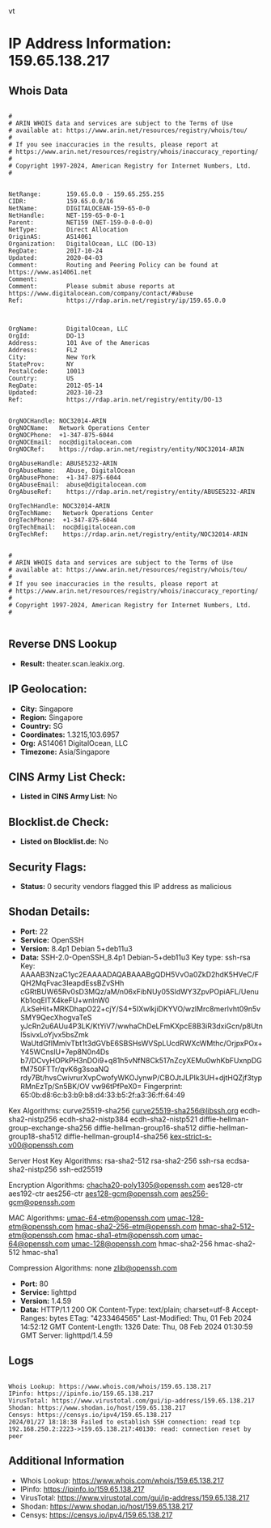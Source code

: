 vt
# IP Address Information: 159.65.138.217

## Whois Data
```

#
# ARIN WHOIS data and services are subject to the Terms of Use
# available at: https://www.arin.net/resources/registry/whois/tou/
#
# If you see inaccuracies in the results, please report at
# https://www.arin.net/resources/registry/whois/inaccuracy_reporting/
#
# Copyright 1997-2024, American Registry for Internet Numbers, Ltd.
#


NetRange:       159.65.0.0 - 159.65.255.255
CIDR:           159.65.0.0/16
NetName:        DIGITALOCEAN-159-65-0-0
NetHandle:      NET-159-65-0-0-1
Parent:         NET159 (NET-159-0-0-0-0)
NetType:        Direct Allocation
OriginAS:       AS14061
Organization:   DigitalOcean, LLC (DO-13)
RegDate:        2017-10-24
Updated:        2020-04-03
Comment:        Routing and Peering Policy can be found at https://www.as14061.net
Comment:        
Comment:        Please submit abuse reports at https://www.digitalocean.com/company/contact/#abuse
Ref:            https://rdap.arin.net/registry/ip/159.65.0.0



OrgName:        DigitalOcean, LLC
OrgId:          DO-13
Address:        101 Ave of the Americas
Address:        FL2
City:           New York
StateProv:      NY
PostalCode:     10013
Country:        US
RegDate:        2012-05-14
Updated:        2023-10-23
Ref:            https://rdap.arin.net/registry/entity/DO-13


OrgNOCHandle: NOC32014-ARIN
OrgNOCName:   Network Operations Center
OrgNOCPhone:  +1-347-875-6044 
OrgNOCEmail:  noc@digitalocean.com
OrgNOCRef:    https://rdap.arin.net/registry/entity/NOC32014-ARIN

OrgAbuseHandle: ABUSE5232-ARIN
OrgAbuseName:   Abuse, DigitalOcean 
OrgAbusePhone:  +1-347-875-6044 
OrgAbuseEmail:  abuse@digitalocean.com
OrgAbuseRef:    https://rdap.arin.net/registry/entity/ABUSE5232-ARIN

OrgTechHandle: NOC32014-ARIN
OrgTechName:   Network Operations Center
OrgTechPhone:  +1-347-875-6044 
OrgTechEmail:  noc@digitalocean.com
OrgTechRef:    https://rdap.arin.net/registry/entity/NOC32014-ARIN


#
# ARIN WHOIS data and services are subject to the Terms of Use
# available at: https://www.arin.net/resources/registry/whois/tou/
#
# If you see inaccuracies in the results, please report at
# https://www.arin.net/resources/registry/whois/inaccuracy_reporting/
#
# Copyright 1997-2024, American Registry for Internet Numbers, Ltd.
#


```
## Reverse DNS Lookup
- **Result:** theater.scan.leakix.org.

## IP Geolocation:
- **City:** Singapore
- **Region:** Singapore
- **Country:** SG
- **Coordinates:** 1.3215,103.6957
- **Org:** AS14061 DigitalOcean, LLC
- **Timezone:** Asia/Singapore

## CINS Army List Check:
- **Listed in CINS Army List:** 
No

## Blocklist.de Check:
- **Listed on Blocklist.de:** 
No

## Security Flags:
- **Status:** 0 security vendors flagged this IP address as malicious

## Shodan Details:
- **Port:** 22
- **Service:** OpenSSH
- **Version:** 8.4p1 Debian 5+deb11u3
- **Data:** SSH-2.0-OpenSSH_8.4p1 Debian-5+deb11u3
Key type: ssh-rsa
Key: AAAAB3NzaC1yc2EAAAADAQABAAABgQDH5VvOa0ZkD2hdK5HVeC/FQH2MqFvac3IeapdEssBZvSHh
cGRtBUW65Rv0sD3MQz/aM/n06xFibNUy05SldWY3ZpvPOpiAFL/UenuKb1oqElTX4keFU+wnlnW0
/LkSeHit+MRKDhapO22+cjY/S4+5IXwlkjiDKYVO/wzlMrc8merlvht09n5vSMY9QecXhogvaTeS
yJcRn2u6AUu4P3LK/KtYiV7/wwhaChDeLFmKXpcE8B3iR3dxiGcn/p8Utnl5sivxLoYjvx5bsZmk
WaUtdGflMmlvTbt1t3dGVbE6SBSHsWVSpLUcdRWXcWMthc/OrjpxPOx+Y45WCnslU+7ep8N0n4Ds
b7/DCvyHOPkPH3nDOi9+q81h5vNfN8Ck517nZcyXEMu0whKbFUxnpDGfM750FTTr/qvK6g3soaNQ
rdy7Bt/hvsCwivrurXvpCwofyWKOJynwP/CBOJtJLPIk3UH+djtHQZjf3typRMnEzTp/Sn5BK/OV
vw96tPfPeX0=
Fingerprint: 65:0b:d8:6c:b3:b9:b8:d4:33:b5:2f:a3:36:ff:64:49

Kex Algorithms:
	curve25519-sha256
	curve25519-sha256@libssh.org
	ecdh-sha2-nistp256
	ecdh-sha2-nistp384
	ecdh-sha2-nistp521
	diffie-hellman-group-exchange-sha256
	diffie-hellman-group16-sha512
	diffie-hellman-group18-sha512
	diffie-hellman-group14-sha256
	kex-strict-s-v00@openssh.com

Server Host Key Algorithms:
	rsa-sha2-512
	rsa-sha2-256
	ssh-rsa
	ecdsa-sha2-nistp256
	ssh-ed25519

Encryption Algorithms:
	chacha20-poly1305@openssh.com
	aes128-ctr
	aes192-ctr
	aes256-ctr
	aes128-gcm@openssh.com
	aes256-gcm@openssh.com

MAC Algorithms:
	umac-64-etm@openssh.com
	umac-128-etm@openssh.com
	hmac-sha2-256-etm@openssh.com
	hmac-sha2-512-etm@openssh.com
	hmac-sha1-etm@openssh.com
	umac-64@openssh.com
	umac-128@openssh.com
	hmac-sha2-256
	hmac-sha2-512
	hmac-sha1

Compression Algorithms:
	none
	zlib@openssh.com


- **Port:** 80
- **Service:** lighttpd
- **Version:** 1.4.59
- **Data:** HTTP/1.1 200 OK
Content-Type: text/plain; charset=utf-8
Accept-Ranges: bytes
ETag: "4233464565"
Last-Modified: Thu, 01 Feb 2024 14:52:12 GMT
Content-Length: 1326
Date: Thu, 08 Feb 2024 01:30:59 GMT
Server: lighttpd/1.4.59



## Logs
```

Whois Lookup: https://www.whois.com/whois/159.65.138.217
IPinfo: https://ipinfo.io/159.65.138.217
VirusTotal: https://www.virustotal.com/gui/ip-address/159.65.138.217
Shodan: https://www.shodan.io/host/159.65.138.217
Censys: https://censys.io/ipv4/159.65.138.217
2024/01/27 18:18:38 Failed to establish SSH connection: read tcp 192.168.250.2:2223->159.65.138.217:40130: read: connection reset by peer

```
## Additional Information
- Whois Lookup: https://www.whois.com/whois/159.65.138.217
- IPinfo: https://ipinfo.io/159.65.138.217
- VirusTotal: https://www.virustotal.com/gui/ip-address/159.65.138.217
- Shodan: https://www.shodan.io/host/159.65.138.217
- Censys: https://censys.io/ipv4/159.65.138.217

